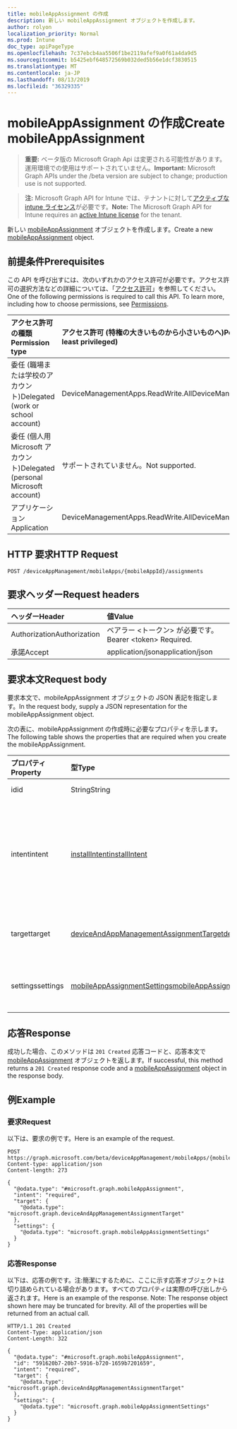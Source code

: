 ```yaml
---
title: mobileAppAssignment の作成
description: 新しい mobileAppAssignment オブジェクトを作成します。
author: rolyon
localization_priority: Normal
ms.prod: Intune
doc_type: apiPageType
ms.openlocfilehash: 7c37ebcb4aa5506f1be2119afef9a0f61a4da9d5
ms.sourcegitcommit: b5425ebf648572569b032ded5b56e1dcf3830515
ms.translationtype: MT
ms.contentlocale: ja-JP
ms.lasthandoff: 08/13/2019
ms.locfileid: "36329335"
---
```

# <a name="create-mobileappassignment"></a><span data-ttu-id="f53db-103">mobileAppAssignment の作成</span><span class="sxs-lookup"><span data-stu-id="f53db-103">Create mobileAppAssignment</span></span>

> <span data-ttu-id="f53db-104">**重要:** ベータ版の Microsoft Graph Api は変更される可能性があります。運用環境での使用はサポートされていません。</span><span class="sxs-lookup"><span data-stu-id="f53db-104">**Important:** Microsoft Graph APIs under the /beta version are subject to change; production use is not supported.</span></span>

> <span data-ttu-id="f53db-105">**注:** Microsoft Graph API for Intune では、テナントに対して[アクティブな intune ライセンス](https://go.microsoft.com/fwlink/?linkid=839381)が必要です。</span><span class="sxs-lookup"><span data-stu-id="f53db-105">**Note:** The Microsoft Graph API for Intune requires an [active Intune license](https://go.microsoft.com/fwlink/?linkid=839381) for the tenant.</span></span>

<span data-ttu-id="f53db-106">新しい [mobileAppAssignment](../resources/intune-apps-mobileappassignment.md) オブジェクトを作成します。</span><span class="sxs-lookup"><span data-stu-id="f53db-106">Create a new [mobileAppAssignment](../resources/intune-apps-mobileappassignment.md) object.</span></span>

## <a name="prerequisites"></a><span data-ttu-id="f53db-107">前提条件</span><span class="sxs-lookup"><span data-stu-id="f53db-107">Prerequisites</span></span>
<span data-ttu-id="f53db-p101">この API を呼び出すには、次のいずれかのアクセス許可が必要です。アクセス許可の選択方法などの詳細については、「[アクセス許可](/graph/permissions-reference)」を参照してください。</span><span class="sxs-lookup"><span data-stu-id="f53db-p101">One of the following permissions is required to call this API. To learn more, including how to choose permissions, see [Permissions](/graph/permissions-reference).</span></span>

|<span data-ttu-id="f53db-110">アクセス許可の種類</span><span class="sxs-lookup"><span data-stu-id="f53db-110">Permission type</span></span>|<span data-ttu-id="f53db-111">アクセス許可 (特権の大きいものから小さいものへ)</span><span class="sxs-lookup"><span data-stu-id="f53db-111">Permissions (from most to least privileged)</span></span>|
|:---|:---|
|<span data-ttu-id="f53db-112">委任 (職場または学校のアカウント)</span><span class="sxs-lookup"><span data-stu-id="f53db-112">Delegated (work or school account)</span></span>|<span data-ttu-id="f53db-113">DeviceManagementApps.ReadWrite.All</span><span class="sxs-lookup"><span data-stu-id="f53db-113">DeviceManagementApps.ReadWrite.All</span></span>|
|<span data-ttu-id="f53db-114">委任 (個人用 Microsoft アカウント)</span><span class="sxs-lookup"><span data-stu-id="f53db-114">Delegated (personal Microsoft account)</span></span>|<span data-ttu-id="f53db-115">サポートされていません。</span><span class="sxs-lookup"><span data-stu-id="f53db-115">Not supported.</span></span>|
|<span data-ttu-id="f53db-116">アプリケーション</span><span class="sxs-lookup"><span data-stu-id="f53db-116">Application</span></span>|<span data-ttu-id="f53db-117">DeviceManagementApps.ReadWrite.All</span><span class="sxs-lookup"><span data-stu-id="f53db-117">DeviceManagementApps.ReadWrite.All</span></span>|

## <a name="http-request"></a><span data-ttu-id="f53db-118">HTTP 要求</span><span class="sxs-lookup"><span data-stu-id="f53db-118">HTTP Request</span></span>
<!-- {
  "blockType": "ignored"
}
-->
``` http
POST /deviceAppManagement/mobileApps/{mobileAppId}/assignments
```

## <a name="request-headers"></a><span data-ttu-id="f53db-119">要求ヘッダー</span><span class="sxs-lookup"><span data-stu-id="f53db-119">Request headers</span></span>
|<span data-ttu-id="f53db-120">ヘッダー</span><span class="sxs-lookup"><span data-stu-id="f53db-120">Header</span></span>|<span data-ttu-id="f53db-121">値</span><span class="sxs-lookup"><span data-stu-id="f53db-121">Value</span></span>|
|:---|:---|
|<span data-ttu-id="f53db-122">Authorization</span><span class="sxs-lookup"><span data-stu-id="f53db-122">Authorization</span></span>|<span data-ttu-id="f53db-123">ベアラー &lt;トークン&gt; が必要です。</span><span class="sxs-lookup"><span data-stu-id="f53db-123">Bearer &lt;token&gt; Required.</span></span>|
|<span data-ttu-id="f53db-124">承諾</span><span class="sxs-lookup"><span data-stu-id="f53db-124">Accept</span></span>|<span data-ttu-id="f53db-125">application/json</span><span class="sxs-lookup"><span data-stu-id="f53db-125">application/json</span></span>|

## <a name="request-body"></a><span data-ttu-id="f53db-126">要求本文</span><span class="sxs-lookup"><span data-stu-id="f53db-126">Request body</span></span>
<span data-ttu-id="f53db-127">要求本文で、mobileAppAssignment オブジェクトの JSON 表記を指定します。</span><span class="sxs-lookup"><span data-stu-id="f53db-127">In the request body, supply a JSON representation for the mobileAppAssignment object.</span></span>

<span data-ttu-id="f53db-128">次の表に、mobileAppAssignment の作成時に必要なプロパティを示します。</span><span class="sxs-lookup"><span data-stu-id="f53db-128">The following table shows the properties that are required when you create the mobileAppAssignment.</span></span>

|<span data-ttu-id="f53db-129">プロパティ</span><span class="sxs-lookup"><span data-stu-id="f53db-129">Property</span></span>|<span data-ttu-id="f53db-130">型</span><span class="sxs-lookup"><span data-stu-id="f53db-130">Type</span></span>|<span data-ttu-id="f53db-131">説明</span><span class="sxs-lookup"><span data-stu-id="f53db-131">Description</span></span>|
|:---|:---|:---|
|<span data-ttu-id="f53db-132">id</span><span class="sxs-lookup"><span data-stu-id="f53db-132">id</span></span>|<span data-ttu-id="f53db-133">String</span><span class="sxs-lookup"><span data-stu-id="f53db-133">String</span></span>|<span data-ttu-id="f53db-134">エンティティのキー。</span><span class="sxs-lookup"><span data-stu-id="f53db-134">Key of the entity.</span></span>|
|<span data-ttu-id="f53db-135">intent</span><span class="sxs-lookup"><span data-stu-id="f53db-135">intent</span></span>|[<span data-ttu-id="f53db-136">installIntent</span><span class="sxs-lookup"><span data-stu-id="f53db-136">installIntent</span></span>](../resources/intune-shared-installintent.md)|<span data-ttu-id="f53db-137">管理者によって定義されたインストールの目的。可能な値は、`available`、`required`、`uninstall`、`availableWithoutEnrollment` です。</span><span class="sxs-lookup"><span data-stu-id="f53db-137">The install intent defined by the admin. Possible values are: `available`, `required`, `uninstall`, `availableWithoutEnrollment`.</span></span>|
|<span data-ttu-id="f53db-138">target</span><span class="sxs-lookup"><span data-stu-id="f53db-138">target</span></span>|[<span data-ttu-id="f53db-139">deviceAndAppManagementAssignmentTarget</span><span class="sxs-lookup"><span data-stu-id="f53db-139">deviceAndAppManagementAssignmentTarget</span></span>](../resources/intune-shared-deviceandappmanagementassignmenttarget.md)|<span data-ttu-id="f53db-140">管理者によって定義された、ターゲット グループの割り当て。</span><span class="sxs-lookup"><span data-stu-id="f53db-140">The target group assignment defined by the admin.</span></span>|
|<span data-ttu-id="f53db-141">settings</span><span class="sxs-lookup"><span data-stu-id="f53db-141">settings</span></span>|[<span data-ttu-id="f53db-142">mobileAppAssignmentSettings</span><span class="sxs-lookup"><span data-stu-id="f53db-142">mobileAppAssignmentSettings</span></span>](../resources/intune-apps-mobileappassignmentsettings.md)|<span data-ttu-id="f53db-143">管理者によって定義された、ターゲットの割り当ての設定。</span><span class="sxs-lookup"><span data-stu-id="f53db-143">The settings for target assignment defined by the admin.</span></span>|



## <a name="response"></a><span data-ttu-id="f53db-144">応答</span><span class="sxs-lookup"><span data-stu-id="f53db-144">Response</span></span>
<span data-ttu-id="f53db-145">成功した場合、このメソッドは `201 Created` 応答コードと、応答本文で [mobileAppAssignment](../resources/intune-apps-mobileappassignment.md) オブジェクトを返します。</span><span class="sxs-lookup"><span data-stu-id="f53db-145">If successful, this method returns a `201 Created` response code and a [mobileAppAssignment](../resources/intune-apps-mobileappassignment.md) object in the response body.</span></span>

## <a name="example"></a><span data-ttu-id="f53db-146">例</span><span class="sxs-lookup"><span data-stu-id="f53db-146">Example</span></span>

### <a name="request"></a><span data-ttu-id="f53db-147">要求</span><span class="sxs-lookup"><span data-stu-id="f53db-147">Request</span></span>
<span data-ttu-id="f53db-148">以下は、要求の例です。</span><span class="sxs-lookup"><span data-stu-id="f53db-148">Here is an example of the request.</span></span>
``` http
POST https://graph.microsoft.com/beta/deviceAppManagement/mobileApps/{mobileAppId}/assignments
Content-type: application/json
Content-length: 273

{
  "@odata.type": "#microsoft.graph.mobileAppAssignment",
  "intent": "required",
  "target": {
    "@odata.type": "microsoft.graph.deviceAndAppManagementAssignmentTarget"
  },
  "settings": {
    "@odata.type": "microsoft.graph.mobileAppAssignmentSettings"
  }
}
```

### <a name="response"></a><span data-ttu-id="f53db-149">応答</span><span class="sxs-lookup"><span data-stu-id="f53db-149">Response</span></span>
<span data-ttu-id="f53db-p102">以下は、応答の例です。注:簡潔にするために、ここに示す応答オブジェクトは切り詰められている場合があります。すべてのプロパティは実際の呼び出しから返されます。</span><span class="sxs-lookup"><span data-stu-id="f53db-p102">Here is an example of the response. Note: The response object shown here may be truncated for brevity. All of the properties will be returned from an actual call.</span></span>
``` http
HTTP/1.1 201 Created
Content-Type: application/json
Content-Length: 322

{
  "@odata.type": "#microsoft.graph.mobileAppAssignment",
  "id": "591620b7-20b7-5916-b720-1659b7201659",
  "intent": "required",
  "target": {
    "@odata.type": "microsoft.graph.deviceAndAppManagementAssignmentTarget"
  },
  "settings": {
    "@odata.type": "microsoft.graph.mobileAppAssignmentSettings"
  }
}
```






